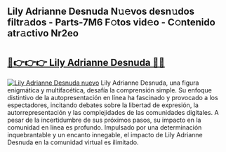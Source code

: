 ## Lily Adrianne Desnuda N𝚞𝚎vos desn𝚞dos filtr𝚊dos - Parts-7M6 F𝚘tos vid𝚎o - C𝚘ntenido atr𝚊ctivo Nr2eo

# <h2><a href="http://mb4f91x.tromn.icu/?c=Lily+Adrianne+Desnuda">🔗👉👉👉 Lily Adrianne Desnuda 🔗🔗</a></h2>

[![Lily Adrianne Desnuda nuevo](https://i.imgur.com/pEAQMta.gif)](http://mb4f91x.tromn.icu/?c=Lily+Adrianne+Desnuda)
Lily Adrianne Desnuda, una figura enigmática y multifacética, desafía la comprensión simple. Su enfoque distintivo de la autopresentación en línea ha fascinado y provocado a los espectadores, incitando debates sobre la libertad de expresión, la autorrepresentación y las complejidades de las comunidades digitales. A pesar de la incertidumbre de sus próximos pasos, su impacto en la comunidad en línea es profundo. Impulsado por una determinación inquebrantable y un encanto innegable, el impacto de Lily Adrianne Desnuda en la comunidad virtual es ilimitado.
